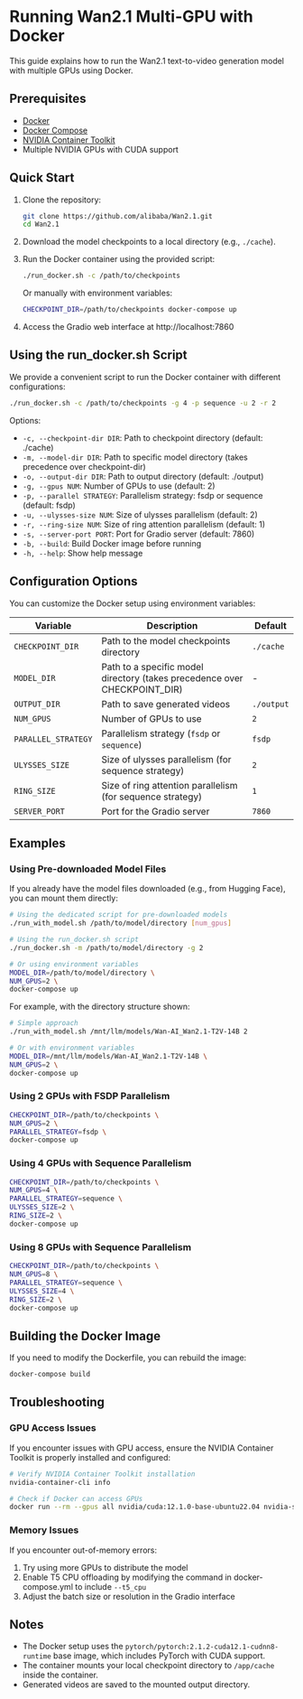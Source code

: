 # Running Wan2.1 Multi-GPU with Docker

This guide explains how to run the Wan2.1 text-to-video generation model with multiple GPUs using Docker.

## Prerequisites

- [Docker](https://docs.docker.com/get-docker/)
- [Docker Compose](https://docs.docker.com/compose/install/)
- [NVIDIA Container Toolkit](https://docs.nvidia.com/datacenter/cloud-native/container-toolkit/install-guide.html)
- Multiple NVIDIA GPUs with CUDA support

## Quick Start

1. Clone the repository:
   ```bash
   git clone https://github.com/alibaba/Wan2.1.git
   cd Wan2.1
   ```

2. Download the model checkpoints to a local directory (e.g., `./cache`).

3. Run the Docker container using the provided script:
   ```bash
   ./run_docker.sh -c /path/to/checkpoints
   ```

   Or manually with environment variables:
   ```bash
   CHECKPOINT_DIR=/path/to/checkpoints docker-compose up
   ```

4. Access the Gradio web interface at http://localhost:7860

## Using the run_docker.sh Script

We provide a convenient script to run the Docker container with different configurations:

```bash
./run_docker.sh -c /path/to/checkpoints -g 4 -p sequence -u 2 -r 2
```

Options:

- `-c, --checkpoint-dir DIR`: Path to checkpoint directory (default: ./cache)
- `-m, --model-dir DIR`: Path to specific model directory (takes precedence over checkpoint-dir)
- `-o, --output-dir DIR`: Path to output directory (default: ./output)
- `-g, --gpus NUM`: Number of GPUs to use (default: 2)
- `-p, --parallel STRATEGY`: Parallelism strategy: fsdp or sequence (default: fsdp)
- `-u, --ulysses-size NUM`: Size of ulysses parallelism (default: 2)
- `-r, --ring-size NUM`: Size of ring attention parallelism (default: 1)
- `-s, --server-port PORT`: Port for Gradio server (default: 7860)
- `-b, --build`: Build Docker image before running
- `-h, --help`: Show help message

## Configuration Options

You can customize the Docker setup using environment variables:

| Variable | Description | Default |
|----------|-------------|---------|
| `CHECKPOINT_DIR` | Path to the model checkpoints directory | `./cache` |
| `MODEL_DIR` | Path to a specific model directory (takes precedence over CHECKPOINT_DIR) | - |
| `OUTPUT_DIR` | Path to save generated videos | `./output` |
| `NUM_GPUS` | Number of GPUs to use | `2` |
| `PARALLEL_STRATEGY` | Parallelism strategy (`fsdp` or `sequence`) | `fsdp` |
| `ULYSSES_SIZE` | Size of ulysses parallelism (for sequence strategy) | `2` |
| `RING_SIZE` | Size of ring attention parallelism (for sequence strategy) | `1` |
| `SERVER_PORT` | Port for the Gradio server | `7860` |

## Examples

### Using Pre-downloaded Model Files

If you already have the model files downloaded (e.g., from Hugging Face), you can mount them directly:

```bash
# Using the dedicated script for pre-downloaded models
./run_with_model.sh /path/to/model/directory [num_gpus]

# Using the run_docker.sh script
./run_docker.sh -m /path/to/model/directory -g 2

# Or using environment variables
MODEL_DIR=/path/to/model/directory \
NUM_GPUS=2 \
docker-compose up
```

For example, with the directory structure shown:

```bash
# Simple approach
./run_with_model.sh /mnt/llm/models/Wan-AI_Wan2.1-T2V-14B 2

# Or with environment variables
MODEL_DIR=/mnt/llm/models/Wan-AI_Wan2.1-T2V-14B \
NUM_GPUS=2 \
docker-compose up
```

### Using 2 GPUs with FSDP Parallelism

```bash
CHECKPOINT_DIR=/path/to/checkpoints \
NUM_GPUS=2 \
PARALLEL_STRATEGY=fsdp \
docker-compose up
```

### Using 4 GPUs with Sequence Parallelism

```bash
CHECKPOINT_DIR=/path/to/checkpoints \
NUM_GPUS=4 \
PARALLEL_STRATEGY=sequence \
ULYSSES_SIZE=2 \
RING_SIZE=2 \
docker-compose up
```

### Using 8 GPUs with Sequence Parallelism

```bash
CHECKPOINT_DIR=/path/to/checkpoints \
NUM_GPUS=8 \
PARALLEL_STRATEGY=sequence \
ULYSSES_SIZE=4 \
RING_SIZE=2 \
docker-compose up
```

## Building the Docker Image

If you need to modify the Dockerfile, you can rebuild the image:

```bash
docker-compose build
```

## Troubleshooting

### GPU Access Issues

If you encounter issues with GPU access, ensure the NVIDIA Container Toolkit is properly installed and configured:

```bash
# Verify NVIDIA Container Toolkit installation
nvidia-container-cli info

# Check if Docker can access GPUs
docker run --rm --gpus all nvidia/cuda:12.1.0-base-ubuntu22.04 nvidia-smi
```

### Memory Issues

If you encounter out-of-memory errors:

1. Try using more GPUs to distribute the model
2. Enable T5 CPU offloading by modifying the command in docker-compose.yml to include `--t5_cpu`
3. Adjust the batch size or resolution in the Gradio interface

## Notes

- The Docker setup uses the `pytorch/pytorch:2.1.2-cuda12.1-cudnn8-runtime` base image, which includes PyTorch with CUDA support.
- The container mounts your local checkpoint directory to `/app/cache` inside the container.
- Generated videos are saved to the mounted output directory.
